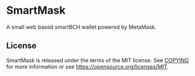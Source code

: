 # SmartMask

A small web based smartBCH wallet powered by MetaMask.

License
-------

SmartMask is released under the terms of the MIT license. See [COPYING](COPYING) for more
information or see https://opensource.org/licenses/MIT.